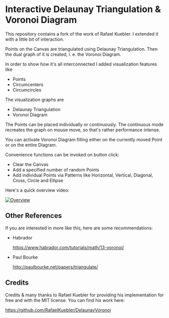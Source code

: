 # Interactive Delaunay Triangulation & Voronoi Diagram

This repository contains a fork of the work of Rafael Kuebler. I extended it with a little bit of interaction.

Points on the Canvas are triangulated using Delaunay Triangulation. Then the dual graph of it is created, i. e. the Voronoi Diagram.

In order to show how it's all interconnected I added visualization features like

* Points
* Circumcenters
* Circumcircles

The visualization graphs are

* Delaunay Triangulation
* Voronoi Diagram

The Points can be placed individually or continuously. The continuous mode recreates the graph on mouse move, so that's rather performance intense.

You can activate Voronoi Diagram filling either on the currently moved Point or on the entire Diagram.

Convenience functions can be invoked on button click:

* Clear the Canvas
* Add a specified number of random Points
* Add individual Points via Patterns like Horizontal, Vertical, Diagonal, Cross, Circle and Ellipse

Here's a quick overview video:

[![Overview](http://img.youtube.com/vi/pCoxJM4RHEY/0.jpg)](https://www.youtube.com/watch?v=pCoxJM4RHEY)

## Other References

If you are interested in more like this, here are some recommendations:

- Habrador 

  https://www.habrador.com/tutorials/math/13-voronoi/

- Paul Bourke

  http://paulbourke.net/papers/triangulate/

## Credits
Credits & many thanks to Rafael Kuebler for providing his implementation for free and with the MIT license. You can find his work here:

https://github.com/RafaelKuebler/DelaunayVoronoi


